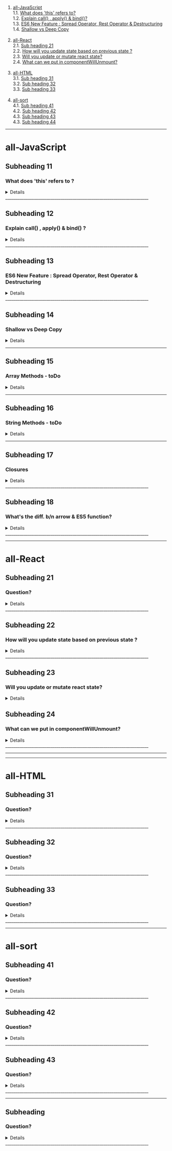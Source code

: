 1.  [all-JavaScript](#all-javascript) <br/>
    1.1. [What does 'this' refers to?](#subheading-11) <br/>
    1.2. [Explain  call() , apply() & bind()?](#subheading-12) <br/>
    1.3. [ES6 New Feature : Spread Operator, Rest Operator & Destructuring](#subheading-13) <br/>
    1.4. [Shallow vs Deep Copy](#subheading-14) <br/><br/>
2.  [all-React](#all-react) <br/>
    2.1. [Sub heading 21](#subheading-21) <br/>
    2.2. [How will you update state based on previous state ?](#subheading-22) <br/>
    2.3. [Will you update or mutate react state?](#subheading-23) <br/>
    2.4. [What can we put in componentWillUnmount?](#subheading-24) <br/><br/>
3.  [all-HTML](#all-html) <br/>
    3.1. [Sub heading 31](#subheading-31) <br/>
    3.2. [Sub heading 32](#subheading-32) <br/>
    3.3. [Sub heading 33](#subheading-33) <br/><br/>
4.  [all-sort](#all-sort) <br/>
    4.1. [Sub heading 41](#subheading-41) <br/>
    4.2. [Sub heading 42](#subheading-42) <br/>
    4.3. [Sub heading 43](#subheading-43) <br/>
    4.3. [Sub heading 44](#subheading-44) <br/>

---
# all-JavaScript
## Subheading 11
### What does 'this' refers to ?

<details>

```javascript
const element = <h1>Hello, JSX!</h1>;
```

<b>Last point v.imp!</b>

![alt text](./images/image-996.png)

</details>
______________________________________________________________________

## Subheading 12
### Explain  call() , apply() & bind() ?

<details>

```javascript
const element = <h1>Hello, JSX!</h1>;
```

### Note: They don't work with arrow functions!

Call method 

![alt text](image-20.png)
![alt text](./images/image-999.png)

Apply method

![alt text](image-19.png)
![alt text](./images/image-997.png)

Bind method

![alt text](image-18.png)
![alt text](./images/image-998.png)

</details>
______________________________________________________________________

## Subheading 13
### ES6 New Feature : Spread Operator, Rest Operator & Destructuring

<details>

```javascript
const element = <h1>Hello, JSX!</h1>;
```
Spread operator

![alt text](image-5.png)

numbersCombined will be [1, 2, 3, 4, 5, 6]

![alt text](image.png)
![alt text](image-1.png)
![alt text](image-2.png)

Rest Operator

![alt text](image-3.png)

</details>
______________________________________________________________________

## Subheading 14
###  Shallow vs Deep Copy

<details>

```javascript
const element = <h1>Hello, JSX!</h1>;
```

# Shallow Copy
![alt text](image-4.png)

# Deep Copy for non-nested objects
![alt text](image-6.png)
![alt text](image-7.png)
![alt text](image-8.png)
![alt text](image-9.png)

## Full proof way to Deep copy 

### structuredClone() global function <br/>

(except non-serializable objects, for example, functions (with closures), Symbols, objects that represent HTML elements in the HTML DOM API, recursive data, and many other cases.)

![alt text](image-10.png)


</details>

______________________________________________________________________

## Subheading 15
### Array Methods - toDo

<details>

```javascript
const element = <h1>Hello, JSX!</h1>;
```

![alt text](image-11.png)

</details>

______________________________________________________________________

## Subheading 16
### String Methods - toDo

<details>

```javascript
const element = <h1>Hello, JSX!</h1>;
```

Answer!

</details>

______________________________________________________________________

## Subheading 17
### Closures

<details>

```javascript
const element = <h1>Hello, JSX!</h1>;
```

A closure gives a function access to its outer scope. 

In other words, a closure is the combination of a function enclosed with references to its surrounding state i.e. the lexical environment. 

### What is lexical scoping in closures?

![alt text](image-12.png)

![alt text](image-13.png)

The console.log() statement within the displayName() function successfully displays the value of the name variable, which is declared in its parent function. 

This is an example of lexical scoping.

Nested functions have access to variables declared in their outer scope.

## Will the following work as expected or not?

![alt text](image-14.png)

No matter what field you focus, only the message about your age will be displayed!! 

Reason:
![alt text](image-15.png)

## How to solve this bug ?

Solution: You have to use the let or const keyword instead of var.

![alt text](image-16.png)

</details>
______________________________________________________________________


## Subheading 18
### What's the diff. b/n arrow & ES5 function?

<details>


### 1. Call apply bind work with ES5 functions but not arrow functions;

![alt text](image-17.png)

![alt text](image-22.png)

### 2.	“arguments” object works only inside ES5 function while "spread operator" works only inside Arrow function

![alt text](image-21.png)

![alt text](image-23.png)

![alt text](image-24.png)

### 2. ES5 function can be accessed before they are declared  but not Arrow function.

![alt text](image-27.png)

![alt text](image-26.png)

### 3. this value ES5 function has its own 'this' but Arrow function don't.

Regular functions have their own this context. Depends on how you call or execute the function.

Arrow functions, do not have their own this context. They capture the this value from the surrounding lexical context in which the arrow function was created.


### 4. Prototype property by default existis for ES5 function but not for Arrow function.

Any function declared in JS except Arrow functions have a default property called prototype. 
Accessing prototype of an arrow function gives undefined as below,

![alt text](image-25.png)

### By default, the prototype of any function's (ES5 only) prototype property is Object.prototype  

### Object.prototype.__proto__ is null 

</details>
______________________________________________________________________


---

# all-React

## Subheading 21
### Question?

<details>

```javascript
const element = <h1>Hello, JSX!</h1>;
```

Answer!

</details>
______________________________________________________________________

## Subheading 22
### How will you update state based on previous state ?

<details>

```javascript
const element = <h1>Hello, JSX!</h1>;
```

Since state is considered read only so you should replace it with a new updated state, rather than mutate your existing object.  

Wrong: setAge(age+1)  
Correct: setAge(prevAge => prevAge + 1)  

</details>
______________________________________________________________________


## Subheading 23
### Will you update or mutate react state? 

<details>

```javascript
const element = <h1>Hello, JSX!</h1>;
```

Since state is considered read only so you should replace it with a new updated state, rather than mutate your existing object.  
![alt text](./images/image-995.png)

</details>

## Subheading 24
### What can we put in componentWillUnmount?

<details>

```javascript
const element = <h1>Hello, JSX!</h1>;
```

This is called just before a component is removed from the DOM. It's a crucial place to perform cleanup tasks, such as clearing timers, unsubscribing from events, or releasing resources to prevent memory leaks. 

</details>
______________________________________________________________________

______________________________________________________________________

---

# all-HTML

## Subheading 31
### Question?

<details>

```javascript
const element = <h1>Hello, JSX!</h1>;
```

Answer!

</details>
______________________________________________________________________

## Subheading 32
### Question?

<details>

```javascript
const element = <h1>Hello, JSX!</h1>;
```

Answer!

</details>
______________________________________________________________________

## Subheading 33
### Question?

<details>

```javascript
const element = <h1>Hello, JSX!</h1>;
```

Answer!

</details>
______________________________________________________________________

---

# all-sort

## Subheading 41
### Question?

<details>

```javascript
const element = <h1>Hello, JSX!</h1>;
```

Answer!

</details>
______________________________________________________________________

## Subheading 42
### Question?

<details>

```javascript
const element = <h1>Hello, JSX!</h1>;
```

Answer!

</details>
______________________________________________________________________

## Subheading 43
### Question?

<details>

```javascript
const element = <h1>Hello, JSX!</h1>;
```

Answer!

</details>
______________________________________________________________________

---

## Subheading 
### Question?

<details>

```javascript
const element = <h1>Hello, JSX!</h1>;
```

Answer!

</details>
______________________________________________________________________
